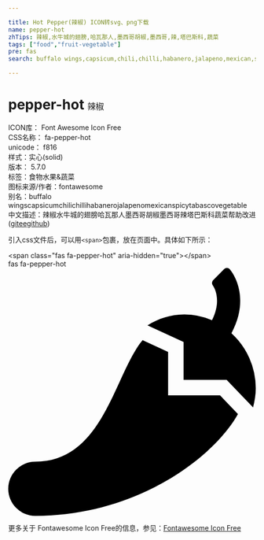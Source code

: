 ```yaml
---

title: Hot Pepper(辣椒) ICON转svg、png下载
name: pepper-hot
zhTips: 辣椒,水牛城的翅膀,哈瓦那人,墨西哥胡椒,墨西哥,辣,塔巴斯科,蔬菜
tags: ["food","fruit-vegetable"]
pre: fas
search: buffalo wings,capsicum,chili,chilli,habanero,jalapeno,mexican,spicy,tabasco,vegetable

---
```


# pepper-hot  <small style="font-size: 60%;font-weight: 100">辣椒</small>


<div class="detail-page">
<p>
<span>
ICON库：
<span class="badge-secondary badge">Font Awesome Icon Free</span> 
</span>
<br/>
<span>
CSS名称：
<span class="badge-secondary badge">fa-pepper-hot</span> 
</span>
<br/>
<span>
unicode：
<span class="badge-secondary badge">f816</span> 
<copy-btn content='f816' btn-title=""></copy-btn>
<copy-btn :content='String.fromCodePoint(parseInt("f816", 16))' btn-title="复制U"></copy-btn>
</span><br/><span>样式：<span class="badge-light badge">实心(solid)</span></span>
<br/>
<span>
版本：
<span class="badge-secondary badge">5.7.0</span> 
</span><br/><span>标签：<span class="badge-light badge"><router-link to="/tags/food.html">食物</router-link></span><span class="badge-light badge"><router-link to="/tags/fruit-vegetable.html">水果&蔬菜</router-link></span></span>
<br/>
<span>图标来源/作者：<span class="badge-light badge">fontawesome</span></span> 
<br/>
<span>别名：<span class="badge-light badge">buffalo wings</span><span class="badge-light badge">capsicum</span><span class="badge-light badge">chili</span><span class="badge-light badge">chilli</span><span class="badge-light badge">habanero</span><span class="badge-light badge">jalapeno</span><span class="badge-light badge">mexican</span><span class="badge-light badge">spicy</span><span class="badge-light badge">tabasco</span><span class="badge-light badge">vegetable</span></span><br/><span class="zh-detail">中文描述：<span class="badge-primary badge">辣椒</span><span class="badge-primary badge">水牛城的翅膀</span><span class="badge-primary badge">哈瓦那人</span><span class="badge-primary badge">墨西哥胡椒</span><span class="badge-primary badge">墨西哥</span><span class="badge-primary badge">辣</span><span class="badge-primary badge">塔巴斯科</span><span class="badge-primary badge">蔬菜</span><span class="help-link"><span>帮助改进</span>(<a href="https://gitee.com/liuwave/icon-helper/edit/master/json/fontawesome/solid/pepper-hot.json" target="_blank" rel="noopener noreferrer">gitee</a><a href="https://github.com/liuwave/icon-helper/edit/master/json/fontawesome/solid/pepper-hot.json" target="_blank" rel="noopener noreferrer">github</a></span>)</span><br/>
</p>
</div>
<div class="alert alert-dark">
  <i class="fas fa-pepper-hot fa-xs"></i>
  <i class="fas fa-pepper-hot fa-sm"></i>
  <i class="fas fa-pepper-hot fa-lg"></i>
  <i class="fas fa-pepper-hot fa-2x"></i>
  <i class="fas fa-pepper-hot fa-3x"></i>
  <i class="fas fa-pepper-hot fa-5x"></i>
  <i class="fas fa-pepper-hot fa-7x"></i>
</div>
<div>
  <p>引入css文件后，可以用<code>&lt;span&gt;</code>包裹，放在页面中。具体如下所示：    
  </p>
  <div class="alert alert-primary" style="font-size: 14px">
    &lt;span class="fas fa-pepper-hot" aria-hidden="true"&gt;&lt;/span&gt;
    <copy-btn content='<span class="fas fa-pepper-hot" aria-hidden="true"></span>'></copy-btn>
  </div>
  <div class="alert alert-secondary">
    <i class="fas fa-pepper-hot"
    style="font-size: 24px"
    aria-hidden="true"></i> fas fa-pepper-hot
    <copy-btn content="fas fa-pepper-hot" btn-title="复制图标名称"></copy-btn>
  </div>
</div>
<div id="svg" class="svg-wrap">
<svg xmlns="http://www.w3.org/2000/svg" viewBox="0 0 512 512"><path d="M330.67 263.12V173.4l-52.75-24.22C219.44 218.76 197.58 400 56 400a56 56 0 0 0 0 112c212.64 0 370.65-122.87 419.18-210.34l-37.05-38.54zm131.09-128.37C493.92 74.91 477.18 26.48 458.62 3a8 8 0 0 0-11.93-.59l-22.9 23a8.06 8.06 0 0 0-.89 10.23c6.86 10.36 17.05 35.1-1.4 72.32A142.85 142.85 0 0 0 364.34 96c-28 0-54 8.54-76.34 22.59l74.67 34.29v78.24h89.09L506.44 288c3.26-12.62 5.56-25.63 5.56-39.31a154 154 0 0 0-50.24-113.94z"/></svg>
</div>
<detail full-name='fa-pepper-hot'></detail>
    
<div><p>更多关于  Fontawesome Icon Free的信息，参见：<a target="_blank" href="https://iconhelper.cn/fontawesome.html">Fontawesome Icon Free</a>
</p></div>
